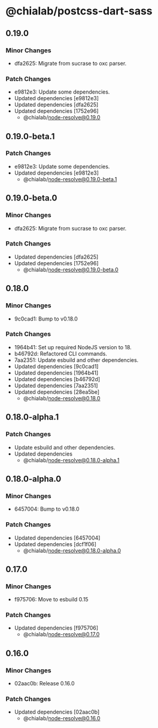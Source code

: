 # @chialab/postcss-dart-sass

## 0.19.0

### Minor Changes

-   dfa2625: Migrate from sucrase to oxc parser.

### Patch Changes

-   e9812e3: Update some dependencies.
-   Updated dependencies [e9812e3]
-   Updated dependencies [dfa2625]
-   Updated dependencies [1752e96]
    -   @chialab/node-resolve@0.19.0

## 0.19.0-beta.1

### Patch Changes

-   e9812e3: Update some dependencies.
-   Updated dependencies [e9812e3]
    -   @chialab/node-resolve@0.19.0-beta.1

## 0.19.0-beta.0

### Minor Changes

-   dfa2625: Migrate from sucrase to oxc parser.

### Patch Changes

-   Updated dependencies [dfa2625]
-   Updated dependencies [1752e96]
    -   @chialab/node-resolve@0.19.0-beta.0

## 0.18.0

### Minor Changes

-   9c0cad1: Bump to v0.18.0

### Patch Changes

-   1964b41: Set up required NodeJS version to 18.
-   b46792d: Refactored CLI commands.
-   7aa2351: Update esbuild and other dependencies.
-   Updated dependencies [9c0cad1]
-   Updated dependencies [1964b41]
-   Updated dependencies [b46792d]
-   Updated dependencies [7aa2351]
-   Updated dependencies [28ea5be]
    -   @chialab/node-resolve@0.18.0

## 0.18.0-alpha.1

### Patch Changes

-   Update esbuild and other dependencies.
-   Updated dependencies
    -   @chialab/node-resolve@0.18.0-alpha.1

## 0.18.0-alpha.0

### Minor Changes

-   6457004: Bump to v0.18.0

### Patch Changes

-   Updated dependencies [6457004]
-   Updated dependencies [dcf1f06]
    -   @chialab/node-resolve@0.18.0-alpha.0

## 0.17.0

### Minor Changes

-   f975706: Move to esbuild 0.15

### Patch Changes

-   Updated dependencies [f975706]
    -   @chialab/node-resolve@0.17.0

## 0.16.0

### Minor Changes

-   02aac0b: Release 0.16.0

### Patch Changes

-   Updated dependencies [02aac0b]
    -   @chialab/node-resolve@0.16.0
